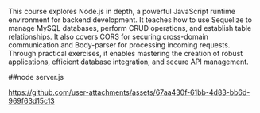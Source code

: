 This course explores Node.js in depth, a powerful JavaScript runtime environment for backend development. It teaches how to use Sequelize to manage MySQL databases, perform CRUD operations, and establish table relationships. It also covers CORS for securing cross-domain communication and Body-parser for processing incoming requests. Through practical exercises, it enables mastering the creation of robust applications, efficient database integration, and secure API management.

##node server.js



https://github.com/user-attachments/assets/67aa430f-61bb-4d83-bb6d-969f63d15c13

